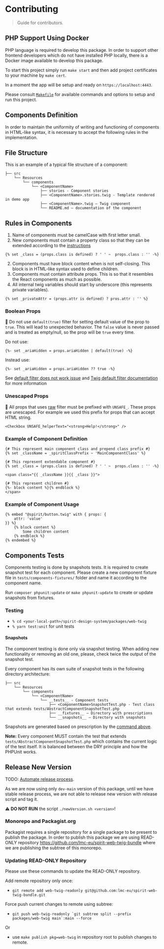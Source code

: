 # Contributing

> Guide for contributors.

## PHP Support Using Docker

PHP language is required to develop this package. In order to support other frontend developers which do not have installed PHP locally, there is a Docker image available to develop this package.

To start this project simply run `make start` and then add project certificates to your machine by `make cert`.

In a moment the app will be setup and ready on `https://localhost:4443`.

Please consult [`Makefile`][makefile] for available commands and options to setup and run this project.

## Components Definition

In order to maintain the uniformity of writing and functioning of components in HTML-like syntax, it is necessary to accept the following rules in the implementation.

## File Structure

This is an example of a typical file structure of a component:

```text
├── src
    └── Resources
        └── components
            └── <ComponentName>
                ├── stories - Component stories
                ├── <ComponentName>.stories.twig - Template rendered in demo app
                ├── <ComponentName>.twig — Twig component
                └── README.md — documentation of the component
```

## Rules in Components

1. Name of components must be camelCase with first letter small.
2. New components must contain a property class so that they can be extended according to the [instructions](https://github.com/lmc-eu/spirit-design-system/blob/main/packages/web-twig/docs/extendComponents.md)

```twig
{% set _class = (props.class is defined) ? ' ' ~  props.class : '' -%}
```

2. Components must have block content when is not self-closing. This block is in HTML-like syntax used to define children.
3. Components must contain attribute props. This is so that it resembles the React components as much as possible.
4. All internal twig variables should start by underscore (this represents private variables).

```twig
{% set _privateAttr = (props.attr is defined) ? pros.attr : '' %}
```

### Boolean Props

🚨 Do not use `default(true)` filter for setting default value of the prop to `true`.
This will lead to unexpected behavior.
The `false` value is never passed and is treated as empty/null, so the prop will be `true` every time.

Do not use:

```twig
{%- set _ariaHidden = props.ariaHidden | default(true) -%}
```

Instead use:

```twig
{%- set _ariaHidden = props.ariaHidden ?? true -%}
```

See [default filter does not work issue][default-filter-issue] and [Twig default filter documentation][default-filter-documentation] for more information

### Unescaped Props

🚨 All props that uses [raw][raw] filter must be prefixed with `UNSAFE_`.
These props are unescaped.
For example we used this prefix for props that can accept HTML string.

```twig
<Checkbox UNSAFE_helperText="<strong>Help!</strong>" />
```

### Example of Component Definition

```twig
{# This represent main component class and prepend class prefix #}
{% set _className = _spiritClassPrefix ~ 'MainComponentClass' %}

{# This represent extendable component #}
{% set _class = (props.class is defined) ? ' ' ~  props.class : '' -%}

<span class="{{ _className }}{{ _class }}">

{# This represent children #}
{%- block content %}{% endblock %}
</span>
```

### Example of Component Usage

```twig
{% embed "@spirit/button.twig" with { props: {
    attr: 'value'
}} %}
    {% block content %}
        Some children content
    {% endblock %}
{% endembed %}
```

## Components Tests

Components testing is done by snapshots tests. It is required to create snapshot test for each component. Please create a new component fixture file in `tests/components-fixtures/` folder and name it according to the component name.

Run `composer phpunit:update` or `make phpunit-update` to create or update snapshots from fixtures.

### Testing

- `% cd <your-local-path>/spirit-design-system/packages/web-twig`
- `% yarn test:unit` for unit tests

#### Snapshots

The component testing is done only via snapshot testing.
When adding new functionality or removing an old one, please, check twice the output of the snapshot test.

Every component has its own suite of snapshot tests in the following directory architecture:

```text
├── src
    └── Resources
        └── components
            └── <ComponentName>
                └── __tests__ - Component tests
                    ├── <ComponentName>SnapshotTest.php - Test class that extends tests/AbstractComponentSnapshotTest.php
                    ├── __fixtures__ — Directory with prescriptions
                    └── __snapshots__ — Directory with snapshots
```

Snapshots are generated based on prescription by the [command above](#components-tests).

**Note:** Every component MUST contain the test that extends `tests/AbstractComponentSnapshotTest.php` which contains the current logic of the test itself.
It is balanced between the DRY principle and how the PHPUnit works.

## Release New Version

TODO: [Automate release process][automate-release-process].

As we are now using only `dev-main` version of this package, until we have stable release process, we are not able to release new version with release script and tag it.

⚠️ **DO NOT RUN** the script `./newVersion.sh <version>`!

### Monorepo and Packagist.org

Packagist requires a single repository for a single package to be present to publish the package. In order to publish this package we are using READ-ONLY repository https://github.com/lmc-eu/spirit-web-twig-bundle where we are publishing the subtree of this monorepo.

### Updating READ-ONLY Repository

Please use these commands to update the READ-ONLY repository.

Add remote repository only once:

- `git remote add web-twig-readonly git@github.com:lmc-eu/spirit-web-twig-bundle.git`

Force push current changes to remote using subtree:

- ``git push web-twig-readonly `git subtree split --prefix packages/web-twig main`:main --force``

Or

- use `make publish pkg=web-twig` in repository root to publish changes to remote.

[automate-release-process]: https://github.com/lmc-eu/spirit-design-system/issues/393
[default-filter-issue]: https://github.com/twigphp/Twig/issues/769
[default-filter-documentation]: https://twig.symfony.com/doc/2.x/filters/default.html
[makefile]: https://github.com/lmc-eu/spirit-design-system/blob/main/packages/web-twig/Makefile
[raw]: https://twig.symfony.com/doc/3.x/filters/raw.html
